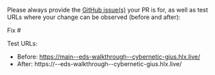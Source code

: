 Please always provide the [GitHub issue(s)](../issues) your PR is for, as well as test URLs where your change can be observed (before and after):

Fix #<gh-issue-id>

Test URLs:
- Before: https://main--eds-walkthrough--cybernetic-gius.hlx.live/
- After: https://<branch>--eds-walkthrough--cybernetic-gius.hlx.live/
